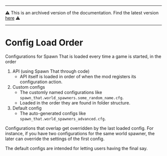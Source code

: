 ----

⚠️ This is an archived version of the documentation. Find the latest version [here](/configs/general/intro.html) ⚠️

----

# Config Load Order

Configurations for Spawn That is loaded every time a game is started, in the order

1. API (using Spawn That through code)
    - API itself is loaded in order of when the mod registers its configuration action.
2. Custom configs 
    - The customly named configurations like `spawn_that.world_spawners.some_random_name.cfg`.
    - Loaded in the order they are found in folder structure.
3. Default config
    - The auto-generated configs like `spawn_that.world_spawners_advanced.cfg`.

Configurations that overlap get overridden by the last loaded config. For instance, if you have two configurations for the same world spawner, the later can override the settings of the first config.

The default configs are intended for letting users having the final say.